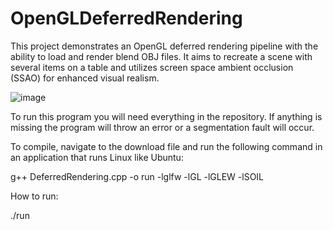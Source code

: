 # OpenGLDeferredRendering

This project demonstrates an OpenGL deferred rendering pipeline with the ability to load and render blend OBJ files. It aims to recreate a scene with several items on a table and utilizes screen space ambient occlusion (SSAO) for enhanced visual realism.

![image](https://github.com/EmmyVoita/OpenGLDeferredRendering/assets/82542924/e2fbda9c-671f-43e6-b917-c1c448d5d951)


To run this program you will need everything in the repository. 
If anything is missing the program will throw an error or a segmentation fault will occur. 

To compile, navigate to the download file and run the following command in an application that runs Linux like Ubuntu:

g++ DeferredRendering.cpp -o run -lglfw -lGL -lGLEW -lSOIL

How to run:

./run

